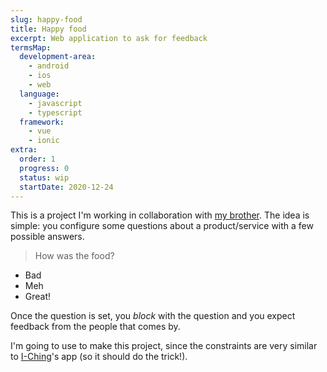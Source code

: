 ```yaml
---
slug: happy-food
title: Happy food
excerpt: Web application to ask for feedback
termsMap:
  development-area:
    - android
    - ios
    - web
  language:
    - javascript
    - typescript
  framework:
    - vue
    - ionic
extra:
  order: 1
  progress: 0
  status: wip
  startDate: 2020-12-24
---
```


This is a project I'm working in collaboration with [my brother](https://acamara.es). The idea is simple: you configure some questions about a product/service with a few possible answers.

> How was the food?
* Bad
* Meh
* Great!

Once the question is set, you _block_ with the question and you expect feedback from the people that comes by.

I'm going to use [](ionic) to make this project, since the constraints are very similar to [I-Ching](/project/android/i-ching)'s app (so it should do the trick!).


